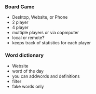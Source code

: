### Board Game
- Desktop, Website, or Phone
- 2 player
- 4 player
- multiple players or via copmputer
- local or remote?
- keeps track of statistics for each player

### Word dictionary
- Website
- word of the day
- you can addwords and definitions
- filter
- fake words only
